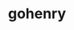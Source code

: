 ---
blog: http://blog.gohenry.com/us
facebook: http://facebook.com/gohenry
instagram: http://instagram.com/gohenryUS
logohandle: gohenry
sort: gohenry
title: gohenry
twitter: https://x.com/gohenryUS
website: https://www.gohenry.com/us/
youtube: http://youtube.com/user/JustGoHenry
---